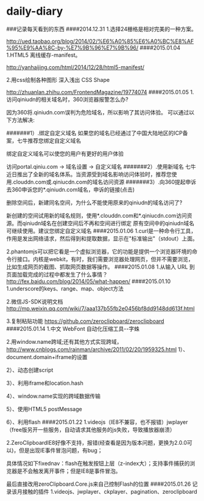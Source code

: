 daily-diary
===========

###记录每天看到的东西
####2014.12.31
1.选择24栅格是相对完美的一种方案。

http://ued.taobao.org/blog/2014/02/%E6%A0%85%E6%A0%BC%E8%AF%95%E9%AA%8C-by-%E7%9B%96%E7%9B%96/
####2015.01.04
1.HTML5 离线缓存-manifest。

http://yanhaijing.com/html/2014/12/28/html5-manifest/

2.用css绘制各种图形  深入浅出 CSS Shape

http://zhuanlan.zhihu.com/FrontendMagazine/19774074
####2015.01.05
1.访问qiniudn的相关域名时，360浏览器报警怎么办?

因为360将.qiniudn­.com误判为危险域名，所以影响了其访问体验。 可以通过以下方法解决:

#######1）.绑定自定义域名
如果您的域名已经通过了中国大陆地区的ICP备案，七牛推荐您绑定自定义域名

绑定自定义域名可以使您的用户有更好的用户体验

访问portal.qiniu.com -> 域名设置 -> 自定义域名
#######2）.使用新域名
七牛近日推出了全新的域名体系。当资源受到域名影响访问体验时，推荐您使用.clouddn­.com或.qiniucdn­.com的域名访问资源
#######3）.向360提起申诉
去360申诉您的*.qiniudn­.com域名，申诉的链接(点击)

删除空间后，新建同名空间，为什么不能使用原来的qiniudn的域名访问了?

新创建的空间试用新的域名规则，使用*.clouddn­.com和*.qiniucdn­.com访问资源。而qiniudn域名在创建空间后不再和空间进行绑定
原有空间中的qiniudn域名可继续使用。建议您绑定自定义域名
####2015.01.06
1.curl是一种命令行工具，作用是发出网络请求，然后得到和提取数据，显示在"标准输出"（stdout）上面。

2.phantomjs可以把它看是一个虚拟浏览器，它的功能是提供一个浏览器环境的命令行接口。内核是webkit，有时，我们需要浏览器处理网页，但并不需要浏览，比如生成网页的截图、抓取网页数据等操作。
####2015.01.08
1.从输入 URL 到页面加载完成的过程中都发生了什么事情？
http://fex.baidu.com/blog/2014/05/what-happen/
####2015.01.10
1.underscore的keys、range、map、object方法

2.微信JS-SDK说明文档
http://mp.weixin.qq.com/wiki/7/aaa137b55fb2e0456bf8dd9148dd613f.html

3.复制粘贴功能
https://github.com/zeroclipboard/zeroclipboard
####2015.01.14
1.中文 WebFont 自动化压缩工具--字蛛

2.用window.name跨域;还有其他方式实现跨域，http://www.cnblogs.com/rainman/archive/2011/02/20/1959325.html
  1）、document.domain+iframe的设置
  
  2）、动态创建script
  
  3）、利用iframe和location.hash
  
  4）、window.name实现的跨域数据传输
  
  5）、使用HTML5 postMessage
  
  6）、利用flash
####2015.01.22
1.videojs（IE8不兼容，也不报错）jwplayer（free版另开一些服务，自动请求其他服务的js失败，导致播放器崩溃）

2.ZeroClipboardIE8好像不支持，报错(经查看是因为版本问题，更换为2.0.0可以)，但是出现IE事件冒泡问题，有bug；

具体情况如下fixednav：flash在触发按钮上层（z-index大）；支持事件捕获的浏览器是不会触发离开事件；但是IE8是事件冒泡。

最后直接改用zeroClipboard.Core.js来自己控制Flash的位置
####2015.01.26 记录该月接触的插件
1.videojs、jwplayer、ckplayer、pagination、zeroclipboard
